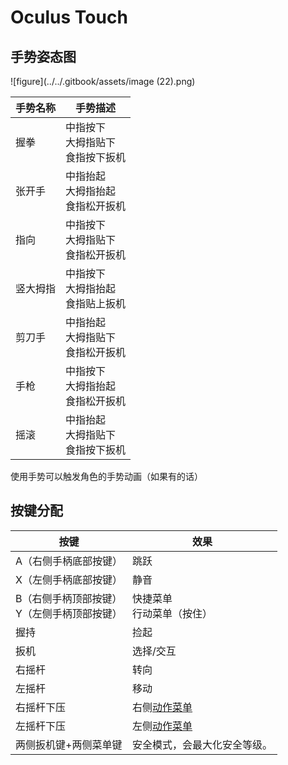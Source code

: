 # Oculus Touch

## 手势姿态图

![figure](../../.gitbook/assets/image (22).png)


手势名称    | 手势描述                             
----------- | -------------------------------------
握拳        | 中指按下<br>大拇指贴下<br>食指按下扳机
张开手      | 中指抬起<br>大拇指抬起<br>食指松开扳机
指向        | 中指按下<br>大拇指贴下<br>食指松开扳机
竖大拇指    | 中指按下<br>大拇指抬起<br>食指贴上扳机
剪刀手      | 中指抬起<br>大拇指贴下<br>食指松开扳机
手枪        | 中指按下<br>大拇指抬起<br>食指松开扳机
摇滚        | 中指抬起<br>大拇指贴下<br>食指按下扳机

使用手势可以触发角色的手势动画（如果有的话）

## 按键分配

按键                                          | 效果                                 
--------------------------------------------- | -------------------------------------
A（右侧手柄底部按键）                         | 跳跃
X（左侧手柄底部按键）                         | 静音
B（右侧手柄顶部按键）<br>Y（左侧手柄顶部按键） | 快捷菜单<br>行动菜单（按住）
握持                                          | 捡起
扳机                                          | 选择/交互
右摇杆                                        | 转向
左摇杆                                        | 移动
右摇杆下压                                    | 右侧[动作菜单](https://docs.vrchat.com/docs/action-menu)
左摇杆下压                                    | 左侧[动作菜单](https://docs.vrchat.com/docs/action-menu)
两侧扳机键+两侧菜单键                         | 安全模式，会最大化安全等级。

